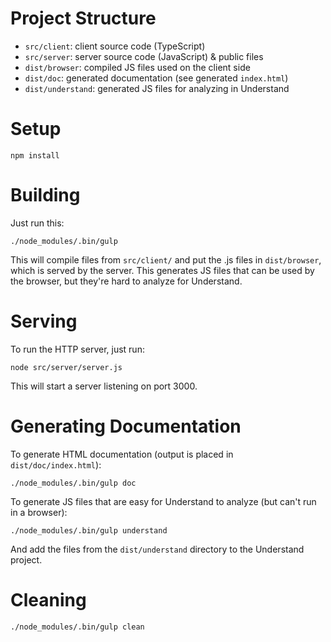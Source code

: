# Project Structure

* `src/client`: client source code (TypeScript)
* `src/server`: server source code (JavaScript) & public files
* `dist/browser`: compiled JS files used on the client side
* `dist/doc`: generated documentation (see generated `index.html`)
* `dist/understand`: generated JS files for analyzing in Understand

# Setup

```
npm install
```

# Building

Just run this:

```
./node_modules/.bin/gulp
```

This will compile files from `src/client/` and put the .js files in
`dist/browser`, which is served by the server. This generates JS files that can
be used by the browser, but they're hard to analyze for Understand.

# Serving

To run the HTTP server, just run:

```
node src/server/server.js
```

This will start a server listening on port 3000.

# Generating Documentation

To generate HTML documentation (output is placed in `dist/doc/index.html`):

```
./node_modules/.bin/gulp doc
```

To generate JS files that are easy for Understand to analyze (but can't run in a
browser):

```
./node_modules/.bin/gulp understand
```

And add the files from the `dist/understand` directory to the Understand project.

# Cleaning

```
./node_modules/.bin/gulp clean
```
